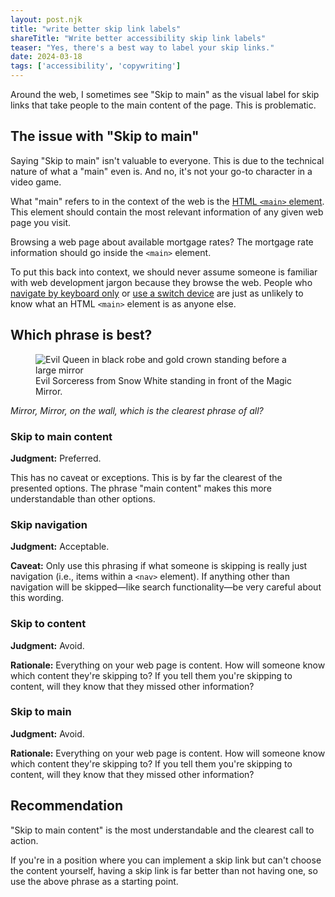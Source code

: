 ```yaml
---
layout: post.njk
title: "write better skip link labels"
shareTitle: "Write better accessibility skip link labels"
teaser: "Yes, there's a best way to label your skip links."
date: 2024-03-18
tags: ['accessibility', 'copywriting']
---
```


Around the web, I sometimes see "Skip&nbsp;to&nbsp;main" as the visual label for skip links that take people to the main content of the page. This is problematic.

## The issue with "Skip to main"

Saying "Skip&nbsp;to&nbsp;main" isn't valuable to everyone. This is due to the technical nature of what a "main" even is. And no, it's not your go-to character in a video game.

What "main" refers to in the context of the web is the <a href='https://developer.mozilla.org/en-US/docs/Web/HTML/Element/main'>HTML <code>&lt;main&gt;</code> element</a>. This element should contain the most relevant information of any given web page you visit.

Browsing a web page about available mortgage rates? The mortgage rate information should go inside the <code>&lt;main&gt;</code> element.

To put this back into context, we should never assume someone is familiar with web development jargon because they browse the web. People who [navigate by keyboard only](https://www.w3.org/WAI/people-use-web/user-stories/#reporter) or [use a switch device](https://www.24a11y.com/2018/i-used-a-switch-control-for-a-day/) are just as unlikely to know what an HTML <code>&lt;main&gt;</code> element is as anyone else.


## Which phrase is best?

<figure>
  <img src='https://preview.redd.it/in-snow-white-and-the-seven-dwarves-1937-the-symbols-v0-8a5gsqw2n7y91.jpg?auto=webp&s=4692986f0b131b490231df39a19ce6181f8ba2f0' alt='Evil Queen in black robe and gold crown standing before a large mirror' />
  <figcaption>Evil Sorceress from Snow White standing in front of the Magic Mirror.</figcaption>
</figure>

<p><em>Mirror, Mirror, on the wall, which is the clearest phrase of all?</em></p>

### Skip to main content

<strong>Judgment:</strong> Preferred.

This has no caveat or exceptions. This is by far the clearest of the presented options. The phrase "main content" makes this more understandable than other options.

### Skip navigation

<strong>Judgment:</strong> Acceptable.

<strong>Caveat:</strong> Only use this phrasing if what someone is skipping is really just navigation (i.e., items within a `<nav>` element). If anything other than navigation will be skipped—like search functionality—be very careful about this wording.


### Skip to content

<strong>Judgment:</strong> Avoid.

<strong>Rationale:</strong> Everything on your web page is content. How will someone know which content they're skipping to? If you tell them you're skipping to content, will they know that they missed other information?

### Skip to main

<strong>Judgment:</strong> Avoid.

<strong>Rationale:</strong> Everything on your web page is content. How will someone know which content they're skipping to? If you tell them you're skipping to content, will they know that they missed other information?


## Recommendation

"Skip to main content" is the most understandable and the clearest call to action.

If you're in a position where you can implement a skip link but can't choose the content yourself, having a skip link is far better than not having one, so use the above phrase as a starting point.
